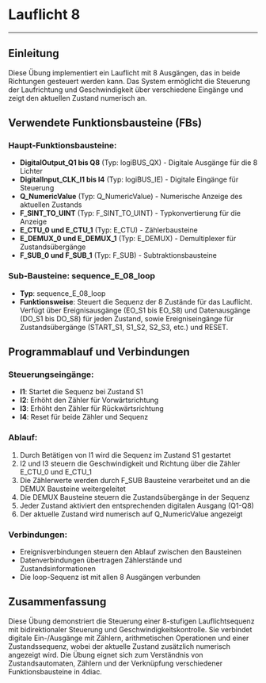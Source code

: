 # Lauflicht 8

* * * * * * * * * *

## Einleitung
Diese Übung implementiert ein Lauflicht mit 8 Ausgängen, das in beide Richtungen gesteuert werden kann. Das System ermöglicht die Steuerung der Laufrichtung und Geschwindigkeit über verschiedene Eingänge und zeigt den aktuellen Zustand numerisch an.

## Verwendete Funktionsbausteine (FBs)

### Haupt-Funktionsbausteine:
- **DigitalOutput_Q1 bis Q8** (Typ: logiBUS_QX) - Digitale Ausgänge für die 8 Lichter
- **DigitalInput_CLK_I1 bis I4** (Typ: logiBUS_IE) - Digitale Eingänge für Steuerung
- **Q_NumericValue** (Typ: Q_NumericValue) - Numerische Anzeige des aktuellen Zustands
- **F_SINT_TO_UINT** (Typ: F_SINT_TO_UINT) - Typkonvertierung für die Anzeige
- **E_CTU_0 und E_CTU_1** (Typ: E_CTU) - Zählerbausteine
- **E_DEMUX_0 und E_DEMUX_1** (Typ: E_DEMUX) - Demultiplexer für Zustandsübergänge
- **F_SUB_0 und F_SUB_1** (Typ: F_SUB) - Subtraktionsbausteine

### Sub-Bausteine: sequence_E_08_loop
- **Typ**: sequence_E_08_loop
- **Funktionsweise**: Steuert die Sequenz der 8 Zustände für das Lauflicht. Verfügt über Ereignisausgänge (EO_S1 bis EO_S8) und Datenausgänge (DO_S1 bis DO_S8) für jeden Zustand, sowie Ereigniseingänge für Zustandsübergänge (START_S1, S1_S2, S2_S3, etc.) und RESET.

## Programmablauf und Verbindungen

### Steuerungseingänge:
- **I1**: Startet die Sequenz bei Zustand S1
- **I2**: Erhöht den Zähler für Vorwärtsrichtung
- **I3**: Erhöht den Zähler für Rückwärtsrichtung  
- **I4**: Reset für beide Zähler und Sequenz

### Ablauf:
1. Durch Betätigen von I1 wird die Sequenz im Zustand S1 gestartet
2. I2 und I3 steuern die Geschwindigkeit und Richtung über die Zähler E_CTU_0 und E_CTU_1
3. Die Zählerwerte werden durch F_SUB Bausteine verarbeitet und an die DEMUX Bausteine weitergeleitet
4. Die DEMUX Bausteine steuern die Zustandsübergänge in der Sequenz
5. Jeder Zustand aktiviert den entsprechenden digitalen Ausgang (Q1-Q8)
6. Der aktuelle Zustand wird numerisch auf Q_NumericValue angezeigt

### Verbindungen:
- Ereignisverbindungen steuern den Ablauf zwischen den Bausteinen
- Datenverbindungen übertragen Zählerstände und Zustandsinformationen
- Die loop-Sequenz ist mit allen 8 Ausgängen verbunden

## Zusammenfassung
Diese Übung demonstriert die Steuerung einer 8-stufigen Lauflichtsequenz mit bidirektionaler Steuerung und Geschwindigkeitskontrolle. Sie verbindet digitale Ein-/Ausgänge mit Zählern, arithmetischen Operationen und einer Zustandssequenz, wobei der aktuelle Zustand zusätzlich numerisch angezeigt wird. Die Übung eignet sich zum Verständnis von Zustandsautomaten, Zählern und der Verknüpfung verschiedener Funktionsbausteine in 4diac.